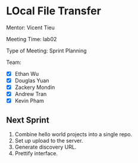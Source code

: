 # LOcal File Transfer #

Mentor: Vicent Tieu

Meeting Time: lab02

Type of Meeting: Sprint Planning

Team: 
- [x] Ethan Wu
- [x] Douglas Yuan 
- [x] Zackery Mondin
- [x] Andrew Tran 
- [x] Kevin Pham

## Next Sprint ##

1. Combine hello world projects into a single repo.
2. Set up upload to the server.
3. Generate discovery URL.
4. Prettify interface.
